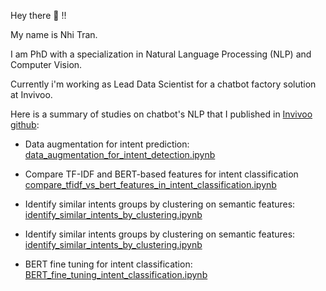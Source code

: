 Hey there 👋 !!

My name is Nhi Tran.

I am PhD with a specialization in Natural Language Processing (NLP) and Computer Vision. 

Currently i'm working as Lead Data Scientist for a chatbot factory solution at Invivoo.

Here is a summary of studies on chatbot's NLP that I published in [Invivoo github](https://github.com/xcomponent/chatbot-nlp):

- Data augmentation for intent prediction: [data_augmentation_for_intent_detection.ipynb](https://github.com/xcomponent/chatbot-nlp/blob/main/data_augmentation_for_intent_detection.ipynb)

- Compare TF-IDF and BERT-based features for intent classification [compare_tfidf_vs_bert_features_in_intent_classification.ipynb](https://github.com/xcomponent/chatbot-nlp/blob/main/compare_tfidf_vs_bert_features_in_intent_classification.ipynb)

- Identify similar intents groups by clustering on semantic features: [identify_similar_intents_by_clustering.ipynb](https://github.com/xcomponent/chatbot-nlp/blob/main/identify_similar_intents_by_clustering.ipynb)

- Identify similar intents groups by clustering on semantic features: [identify_similar_intents_by_clustering.ipynb](https://github.com/xcomponent/chatbot-nlp/blob/main/identify_similar_intents_by_clustering.ipynb)

- BERT fine tuning for intent classification: [BERT_fine_tuning_intent_classification.ipynb](https://github.com/xcomponent/chatbot-nlp/blob/main/BERT_fine_tuning_intent_classification.ipynb)

